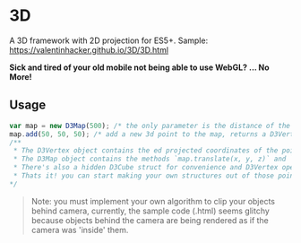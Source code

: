 # 3D  
A 3D framework with 2D projection for ES5+. Sample: https://valentinhacker.github.io/3D/3D.html  
  
**Sick and tired of your old mobile not being able to use WebGL? ... No More!**  
  
## Usage  
```javascript
var map = new D3Map(500); /* the only parameter is the distance of the camera from the center of the plane (Z-pivot)  */
map.add(50, 50, 50); /* add a new 3d point to the map, returns a D3Vertex  */
/**
 * The D3Vertex object contains the ed projected coordinates of the point as vtex.coords and the 2d projection as vtex.coord2d.
 * The D3Map object contains the methods `map.translate(x, y, z)` and `map.rotate(x, y, z)` for controling the camera and others like `segmentConnect(vertices, context2d)` for line carving.
 * There's also a hidden D3Cube struct for convenience and D3Vertex operations such as `dot(vertex)` or `clip(relativeVertex)`...
 * Thats it! you can start making your own structures out of those points! read the `.js` files for more documentation...
*/
```  
  
> Note: you must implement your own algorithm to clip your objects behind camera, currently, the sample code (.html) seems glitchy because objects behind the camera are being rendered as if the camera was 'inside' them.  
